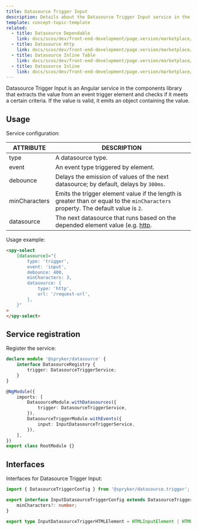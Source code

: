 ```yaml
---
title: Datasource Trigger Input
description: Details about the Datasource Trigger Input service in the components library.
template: concept-topic-template
related:
  - title: Datasource Dependable
    link: docs/scos/dev/front-end-development/page.version/marketplace/ui-components-library/datasources/datasource-dependable.html
  - title: Datasource Http
    link: docs/scos/dev/front-end-development/page.version/marketplace/ui-components-library/datasources/datasource-http.html
  - title: Datasource Inline Table
    link: docs/scos/dev/front-end-development/page.version/marketplace/ui-components-library/datasources/datasource-inline-table.html
  - title: Datasource Inline
    link: docs/scos/dev/front-end-development/page.version/marketplace/ui-components-library/datasources/datasource-inline.html
---
```


Datasource Trigger Input is an Angular service in the components library that extracts the value from an event trigger element and checks if it meets a certain criteria. If the value is valid, it emits an object containing the value.

## Usage

Service configuration:

| ATTRIBUTE | DESCRIPTION |
| - | - |
| type | A datasource type.  |
| event | An event type triggered by element.  |
|debounce |  Delays the emission of values of the next datasource; by default, delays by `300ms`. |
|minCharacters |  Emits the trigger element value if the length is greater than or equal to the `minCharacters` property. The default value is `2`. |
| datasource | The next datasource that runs based on the depended element value (e.g. [http](/docs/scos/dev/front-end-development/{{page.version}}/marketplace/ui-components-library/datasources/datasource-http.html).  |

Usage example:

```html
<spy-select
    [datasource]="{
        type: 'trigger',
        event: 'input',
        debounce: 400,
        minCharacters: 3,
        datasource: {
            type: 'http',
            url: '/request-url',
        },
    }"
>
</spy-select>
```

## Service registration

Register the service:

```ts
declare module '@spryker/datasource' {
    interface DatasourceRegistry {
        trigger: DatasourceTriggerService;
    }
}

@NgModule({
    imports: [
        DatasourceModule.withDatasources({
            trigger: DatasourceTriggerService,
        }),
        DatasourceTriggerModule.withEvents({
            input: InputDatasourceTriggerService,
        }),
    ],
})
export class RootModule {}
```

## Interfaces

Interfaces for Datasource Trigger Input:  

```ts
import { DatasourceTriggerConfig } from '@spryker/datasource.trigger';

export interface InputDatasourceTriggerConfig extends DatasourceTriggerConfig {
    minCharacters?: number;
}

export type InputDatasourceTriggerHTMLElement = HTMLInputElement | HTMLTextAreaElement | HTMLSelectElement;
```

